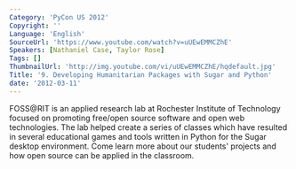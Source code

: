 ```yaml
---
Category: 'PyCon US 2012'
Copyright: ''
Language: 'English'
SourceUrl: 'https://www.youtube.com/watch?v=uUEwEMMCZhE'
Speakers: [Nathaniel Case, Taylor Rose]
Tags: []
ThumbnailUrl: 'http://img.youtube.com/vi/uUEwEMMCZhE/hqdefault.jpg'
Title: '9. Developing Humanitarian Packages with Sugar and Python'
date: '2012-03-11'
---
```

FOSS@RIT is an applied research lab at Rochester Institute of Technology
focused on promoting free/open source software and open web technologies. The
lab helped create a series of classes which have resulted in several
educational games and tools written in Python for the Sugar desktop
environment. Come learn more about our students' projects and how open source
can be applied in the classroom.

